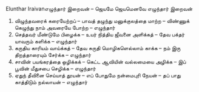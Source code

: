 
Elunthar Iraivanஎழுந்தார் இறைவன் – ஜெயமே ஜெயமெனவே
எழுந்தார் இறைவன்
1. விழுந்தவரைக் கரையேற்றப் – பாவத்
தழுந்து மனுக்குலத்தை மாற்ற – விண்ணுக்
கெழுந்து நாம் அவரையே போற்ற – எழுந்தார்
2. செத்தவர் மீண்டுமே பிழைக்க – உயர்
நித்திய ஜீவனை அளிக்கத் – தேவ
பக்தர் யாவரும் களிக்க – எழுந்தார்
3. கருதிய காரியம் வாய்க்கத் – தேவ
சுருதி மொழிகளெல்லாம் காக்க – நம்
இரு திறத்தாரையும் சேர்க்க – எழுந்தார்
4. சாவின் பயங்கரத்தை ஒழிக்கக் – கெட்ட
ஆவியின் வல்லமையை அழிக்க – இப்
பூவின் மீதுசபை செழிக்க – எழுந்தார்
5. ஏதுந் தீவினை செய்யாத் தூயன் – எப்
போதுமே நன்மைபுரி நேயன் – தப்
பாது காத்திடும் நல்லாயன் – எழுந்தார்


